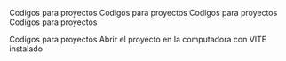 Codigos para proyectos
Codigos para proyectos
Codigos para proyectos
Codigos para proyectos

Codigos para proyectos
Abrir el proyecto en la computadora con VITE instalado
